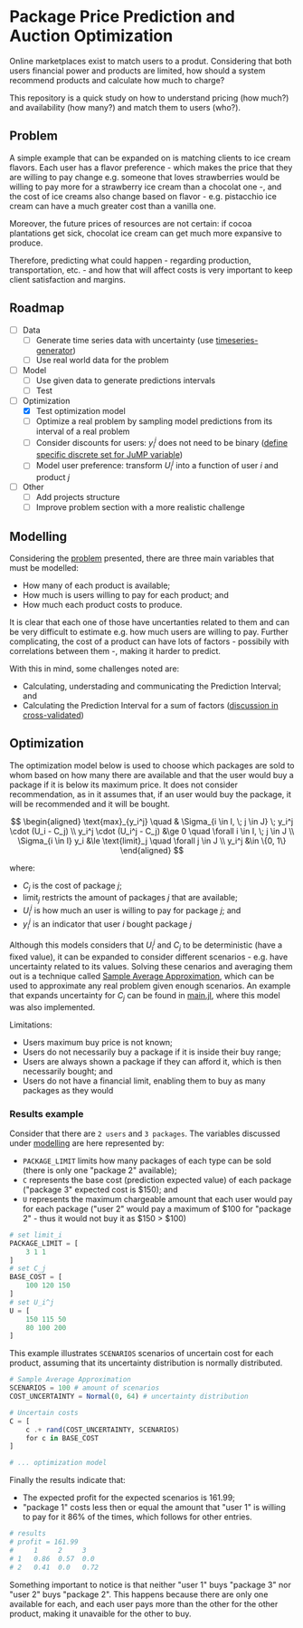 # Package Price Prediction and Auction Optimization

Online marketplaces exist to match users to a produt. Considering that both users financial power and products are limited, how should a system recommend products and calculate how much to charge?

This repository is a quick study on how to understand pricing (how much?) and availability (how many?) and match them to users (who?).

## Problem

A simple example that can be expanded on is matching clients to ice cream flavors. Each user has a flavor preference - which makes the price that they are willing to pay change e.g. someone that loves strawberries would be willing to pay more for a strawberry ice cream than a chocolat one -, and the cost of ice creams also change based on flavor - e.g. pistacchio ice cream can have a much greater cost than a vanilla one.

Moreover, the future prices of resources are not certain: if cocoa plantations get sick, chocolat ice cream can get much more expansive to produce.

Therefore, predicting what could happen - regarding production, transportation, etc. - and how that will affect costs is very important to keep client satisfaction and margins.

## Roadmap

- [ ] Data
  - [ ] Generate time series data with uncertainty (use [timeseries-generator](https://github.com/Nike-Inc/timeseries-generator))
  - [ ] Use real world data for the problem
- [ ] Model
  - [ ] Use given data to generate predictions intervals
  - [ ] Test
- [ ] Optimization
  - [x] Test optimization model
  - [ ] Optimize a real problem by sampling model predictions from its interval of a real problem
  - [ ] Consider discounts for users: $y_i^j$ does not need to be binary ([define specific discrete set for JuMP variable](https://discourse.julialang.org/t/how-to-define-a-jump-variable-in-a-specific-discrete-set/42754))
  - [ ] Model user preference: transform $U_i^j$ into a function of user *i* and product *j*
- [ ] Other
  - [ ] Add projects structure
  - [ ] Improve problem section with a more realistic challenge

## Modelling

Considering the [problem](#problem) presented, there are three main variables that must be modelled:

- How many of each product is available;
- How much is users willing to pay for each product; and
- How much each product costs to produce.

It is clear that each one of those have uncertanties related to them and can be very difficult to estimate e.g. how much users are willing to pay. Further complicating, the cost of a product can have lots of factors - possibily with correlations between them -, making it harder to predict.

With this in mind, some challenges noted are:

- Calculating, understading and communicating the Prediction Interval; and
- Calculating the Prediction Interval for a sum of factors ([discussion in cross-validated](https://stats.stackexchange.com/questions/14987/the-sum-of-prediction-intervals))

## Optimization

The optimization model below is used to choose which packages are sold to whom based on how many there are available and that the user would buy a package if it is below its maximum price. It does not consider recommendation, as in it assumes that, if an user would buy the package, it will be recommended and it will be bought.

$$
\begin{aligned}
    \text{max}_{y_i^j} \quad & \Sigma_{i \in I, \; j \in J} \; y_i^j \cdot (U_i - C_j) \\
    y_i^j \cdot (U_i^j - C_j) &\ge 0 \quad \forall i \in I, \; j \in J \\
    \Sigma_{i \in I} y_i &\le \text{limit}_j \quad \forall j \in J \\
    y_i^j &\in \{0, 1\}
\end{aligned}
$$

where:

- $C_j$ is the cost of package *j*;
- $\text{limit}_j$ restricts the amount of packages *j* that are available;
- $U_i^j$ is how much an user is willing to pay for package *j*; and
- $y_i^j$ is an indicator that user *i* bought package *j*

Although this models considers that $U_i^j$ and $C_j$ to be deterministic (have a fixed value), it can be expanded to consider different scenarios - e.g. have uncertainty related to its values. Solving these cenarios and averaging them out is a technique called [Sample Average Approximation](https://link.springer.com/article/10.1023/A:1021814225969), which can be used to approximate any real problem given enough scenarios. An example that expands uncertainty for $C_j$ can be found in [main.jl](./src/main.jl), where this model was also implemented.

Limitations:

- Users maximum buy price is not known;
- Users do not necessarily buy a package if it is inside their buy range;
- Users are always shown a package if they can afford it, which is then necessarily bought; and
- Users do not have a financial limit, enabling them to buy as many packages as they would

### Results example

Consider that there are `2 users` and `3 packages`. The variables discussed under [modelling](#modelling) are here represented by:

- `PACKAGE_LIMIT` limits how many packages of each type can be sold (there is only one "package 2" available);
- `C` represents the base cost (prediction expected value) of each package ("package 3" expected cost is $150); and
- `U` represents the maximum chargeable amount that each user would pay for each package ("user 2" would pay a maximum of $100 for "package 2" - thus it would not buy it as $150 > $100)

```julia
# set limit_i
PACKAGE_LIMIT = [
    3 1 1
]
# set C_j
BASE_COST = [
    100 120 150
]
# set U_i^j
U = [
    150 115 50
    80 100 200
]
```

This example illustrates `SCENARIOS` scenarios of uncertain cost for each product, assuming that its uncertainty distribution is normally distributed.

```julia
# Sample Average Approximation
SCENARIOS = 100 # amount of scenarios
COST_UNCERTAINTY = Normal(0, 64) # uncertainty distribution

# Uncertain costs
C = [
    c .+ rand(COST_UNCERTAINTY, SCENARIOS) 
    for c in BASE_COST
]

# ... optimization model
```

Finally the results indicate that:

- The expected profit for the expected scenarios is 161.99;
- "package 1" costs less then or equal the amount that "user 1" is willing to pay for it 86% of the times, which follows for other entries.

```julia
# results
# profit = 161.99
#     1     2     3
# 1   0.86  0.57  0.0
# 2   0.41  0.0   0.72
```

Something important to notice is that neither "user 1" buys "package 3" nor "user 2" buys "package 2". This happens because there are only one available for each, and each user pays more than the other for the other product, making it unavaible for the other to buy.
